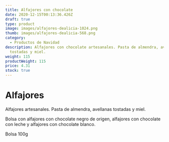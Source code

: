 ```yaml
---
title: Alfajores con chocolate
date: 2020-12-15T00:13:36.426Z
draft: true
type: product
image: images/alfajores-dealicia-1024.png
thumb: images/alfajores-dealicia-568.png
category:
  - Productos de Navidad
description: Alfajores con chocolate artesanales. Pasta de almendra, avellanas
  tostadas y miel.
weight: 115
productWeight: 115
price: 4.31
stock: true
---
```

# Alfajores

Alfajores artesanales. Pasta de almendra, avellanas tostadas y miel.

Bolsa con alfajores con chocolate negro de origen, alfajores con chocolate con leche y alfajores con chocolate blanco. 

Bolsa 100g